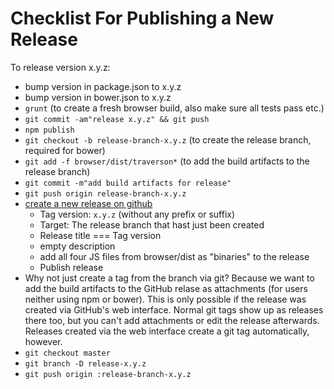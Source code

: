 # Checklist For Publishing a New Release

To release version x.y.z:

- bump version in package.json to x.y.z
- bump version in bower.json to x.y.z
- `grunt` (to create a fresh browser build, also make sure all tests pass etc.)
- `git commit -am"release x.y.z" && git push`
- `npm publish`
- `git checkout -b release-branch-x.y.z` (to create the release branch, required for bower)
- `git add -f browser/dist/traverson*` (to add the build artifacts to the release branch)
- `git commit -m"add build artifacts for release"`
- `git push origin release-branch-x.y.z`
- [create a new release on github](https://github.com/basti1302/traverson/releases/new)
  - Tag version: `x.y.z` (without any prefix or suffix)
  - Target: The release branch that hast just been created
  - Release title === Tag version
  - empty description
  - add all four JS files from browser/dist as "binaries" to the release
  - Publish release
- Why not just create a tag from the branch via git? Because we want to add the build artifacts to the GitHub relase as attachments (for users neither using npm or bower). This is only possible if the release was created via GitHub's web interface. Normal git tags show up as releases there too, but you can't add attachments or edit the release afterwards. Releases created via the web interface create a git tag automatically, however.
- `git checkout master`
- `git branch -D release-x.y.z`
- `git push origin :release-branch-x.y.z`

